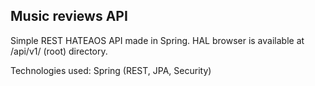 <h2>Music reviews API</h2>

Simple REST HATEAOS API made in Spring. HAL browser is available at /api/v1/ (root) directory.

Technologies used: Spring (REST, JPA, Security)
